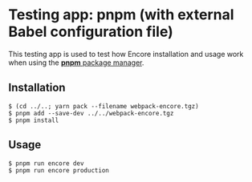 # Testing app: pnpm (with external Babel configuration file)

This testing app is used to test how Encore installation and usage work when using the [**pnpm** package manager](https://pnpm.io/fr/).

## Installation

```shell
$ (cd ../..; yarn pack --filename webpack-encore.tgz)
$ pnpm add --save-dev ../../webpack-encore.tgz
$ pnpm install
```

## Usage

```
$ pnpm run encore dev
$ pnpm run encore production
```